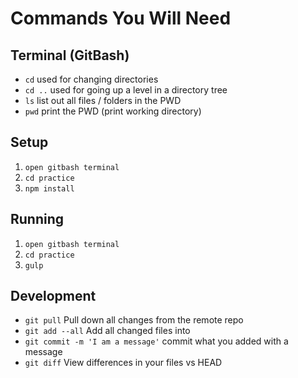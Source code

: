 # Commands You Will Need

## Terminal (GitBash)
- `cd` used for changing directories
- `cd ..` used for going up a level in a directory tree
- `ls` list out all files / folders in the PWD
- `pwd` print the PWD (print working directory)

## Setup
1. `open gitbash terminal`
2. `cd practice`
3. `npm install`

## Running
1. `open gitbash terminal`
2. `cd practice`
3. `gulp`

## Development
- `git pull` Pull down all changes from the remote repo
- `git add --all` Add all changed files into
- `git commit -m 'I am a message'` commit what you added with a message
- `git diff` View differences in your files vs HEAD
